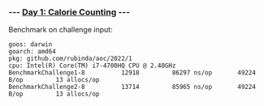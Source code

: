 ### --- [Day 1: Calorie Counting](https://adventofcode.com/2022/day/1) ---

Benchmark on challenge input:

```
goos: darwin
goarch: amd64
pkg: github.com/rubinda/aoc/2022/1
cpu: Intel(R) Core(TM) i7-4700HQ CPU @ 2.40GHz
BenchmarkChallenge1-8   	   12918	     86297 ns/op	   49224 B/op	      13 allocs/op
BenchmarkChallenge2-8   	   13714	     85965 ns/op	   49224 B/op	      13 allocs/op
```
